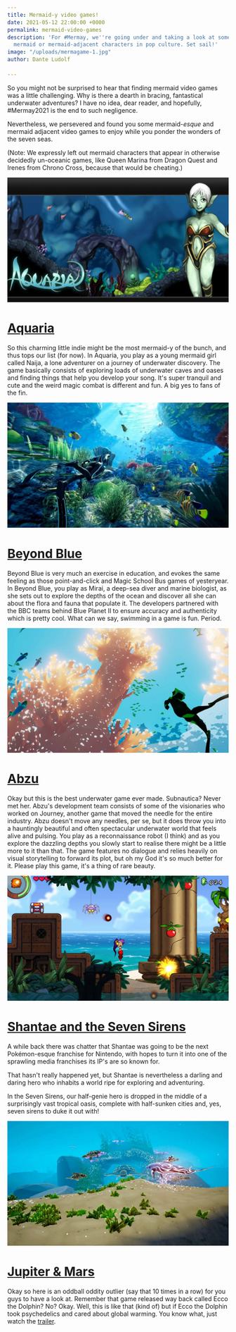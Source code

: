 ```yaml
---
title: Mermaid-y video games!
date: 2021-05-12 22:00:00 +0000
permalink: mermaid-video-games
description: 'For #Mermay, we''re going under and taking a look at some of our favourite
  mermaid or mermaid-adjacent characters in pop culture. Set sail!'
image: "/uploads/mermagame-1.jpg"
author: Dante Ludolf

---
```

So you might not be surprised to hear that finding mermaid video games was a little challenging. Why is there a dearth in bracing, fantastical underwater adventures? I have no idea, dear reader, and hopefully, #Mermay2021 is the end to such negligence.

Nevertheless, we persevered and found you some mermaid-_esque_ and mermaid adjacent video games to enjoy while you ponder the wonders of the seven seas.

(Note: We expressly left out mermaid characters that appear in otherwise decidedly un-oceanic games, like Queen Marina from Dragon Quest and Irenes from Chrono Cross, because that would be cheating.)

![](/uploads/mermagame-7.jpg)

# [Aquaria]()

So this charming little indie might be the most mermaid-y of the bunch, and thus tops our list (for now). In Aquaria, you play as a young mermaid girl called Naija, a lone adventurer on a journey of underwater discovery. The game basically consists of exploring loads of underwater caves and oases and finding things that help you develop your song. It's super tranquil and cute and the weird magic combat is different and fun. A big yes to fans of the fin.

![](/uploads/mermagame-5.jpg)

# [Beyond Blue]()

Beyond Blue is very much an exercise in education, and evokes the same feeling as those point-and-click and Magic School Bus games of yesteryear. In Beyond Blue, you play as Mirai, a deep-sea diver and marine biologist, as she sets out to explore the depths of the ocean and discover all she can about the flora and fauna that populate it. The developers partnered with the BBC teams behind Blue Planet II to ensure accuracy and authenticity which is pretty cool. What can we say, swimming in a game is fun. Period.

![](/uploads/mermagame-6.jpg)

# [Abzu]()

Okay but this is the best underwater game ever made. Subnautica? Never met her. Abzu's development team consists of some of the visionaries who worked on Journey, another game that moved the needle for the entire industry. Abzu doesn't move any needles, per se, but it does throw you into a hauntingly beautiful and often spectacular underwater world that feels alive and pulsing. You play as a reconnaissance robot (I think) and as you explore the dazzling depths you slowly start to realise there might be a little more to it than that. The game features no dialogue and relies heavily on visual storytelling to forward its plot, but oh my God it's so much better for it. Please play this game, it's a thing of rare beauty. 

![](/uploads/mermagame-2.jpg)

# [Shantae and the Seven Sirens]()

A while back there was chatter that Shantae was going to be the next Pokémon-esque franchise for Nintendo, with hopes to turn it into one of the sprawling media franchises its IP's are so known for. 

That hasn't really happened yet, but Shantae is nevertheless a darling and daring hero who inhabits a world ripe for exploring and adventuring. 

In the Seven Sirens, our half-genie hero is dropped in the middle of a surprisingly vast tropical oasis, complete with half-sunken cities and, yes, seven sirens to duke it out with!

![](/uploads/mermagame-4.jpg)

# [Jupiter & Mars]()

Okay so here is an oddball oddity outlier (say that 10 times in a row) for you guys to have a look at. Remember that game released way back called Ecco the Dolphin? No? Okay. Well, this is like that (kind of) but if Ecco the Dolphin took psychedelics and cared about global warming. You know what, just watch the [trailer](https://www.youtube.com/watch?v=mAH-iOAS2vQ&ab_channel=PlayStation).